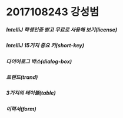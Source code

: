 # 2017108243 강성범

##### IntelliJ 학생인증 받고 무료로 사용해 보기(license)

##### IntelliJ 15가지 중요 키(short-key)

##### 다이어로그 박스(dialog-box)

##### 트랜드(trand)

##### 3가지의 테이블(table)

##### 이력서(form)